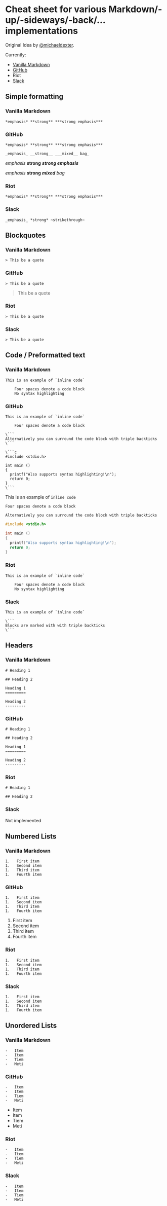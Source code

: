 # Cheat sheet for various Markdown/-up/-sideways/-back/… implementations

Original Idea by [@michaeldexter](https://twitter.com/michaeldexter/status/1173663111644991491).

Currently:

-   [Vanilla Markdown](https://daringfireball.net/projects/markdown/syntax)
-   [GitHub](https://guides.github.com/features/mastering-markdown/)
-   Riot
-   [Slack](https://get.slack.help/hc/en-us/articles/202288908-Format-your-messages)

## Simple formatting

###  Vanilla Markdown

```
*emphasis* **strong** ***strong emphasis***
```

### GitHub

```
*emphasis* **strong** ***strong emphasis***

_emphasis_ __strong__ ___mixed__ bag_
```

*emphasis* **strong** ***strong emphasis***

_emphasis_ __strong__ ___mixed__ bag_

### Riot

```
*emphasis* **strong** ***strong emphasis***
```

### Slack

```
_emphasis_ *strong* ~strikethrough~
```

## Blockquotes

### Vanilla Markdown

```
> This be a quote
```

### GitHub

```
> This be a quote
```

> This be a quote

### Riot

```
> This be a quote
```

### Slack

```
> This be a quote
```

## Code / Preformatted text

### Vanilla Markdown

```
This is an example of `inline code`

    Four spaces denote a code block
    No syntax highlighting
```

### GitHub

```
This is an example of `inline code`

    Four spaces denote a code block

\```
Alternatively you can surround the code block with triple backticks
\```

\```c
#include <stdio.h>

int main ()
{
  printf("Also supports syntax highlighting!\n");
  return 0;
}
\```
```

This is an example of `inline code`

    Four spaces denote a code block

```
Alternatively you can surround the code block with triple backticks
```

```c
#include <stdio.h>

int main ()
{
  printf("Also supports syntax highlighting!\n");
  return 0;
}
```

### Riot

```
This is an example of `inline code`

    Four spaces denote a code block
    No syntax highlighting
```

### Slack

```
This is an example of `inline code`

\```
Blocks are marked with with triple backticks
\```
```

## Headers

### Vanilla Markdown

```
# Heading 1

## Heading 2

Heading 1
=========

Heading 2
---------
```

### GitHub


```
# Heading 1

## Heading 2

Heading 1
=========

Heading 2
---------
```

### Riot

```
# Heading 1

## Heading 2
```

### Slack

Not implemented

## Numbered Lists

### Vanilla Markdown

```
1.   First item
1.   Second item
1.   Third item
1.   Fourth item
```

### GitHub

```
1.   First item
1.   Second item
1.   Third item
1.   Fourth item
```

1.   First item
1.   Second item
1.   Third item
1.   Fourth item

### Riot

```
1.   First item
1.   Second item
1.   Third item
1.   Fourth item
```

### Slack

```
1.   First item
1.   Second item
1.   Third item
1.   Fourth item
```

## Unordered Lists

### Vanilla Markdown

```
-   Item
-   Item
-   Tiem
-   Meti
```

### GitHub

```
-   Item
-   Item
-   Tiem
-   Meti
```

-   Item
-   Item
-   Tiem
-   Meti

### Riot

```
-   Item
-   Item
-   Tiem
-   Meti
```

### Slack

```
-   Item
-   Item
-   Tiem
-   Meti
```
